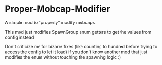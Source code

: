 # Proper-Mobcap-Modifier
A simple mod to "properly" modify mobcaps

This mod just modifies SpawnGroup enum getters to get the values from config instead

Don't criticize me for bizarre fixes (like counting to hundred before trying to access the config to let it load) if you don't know another mod that just modifies the enum without touching the spawning logic :)
